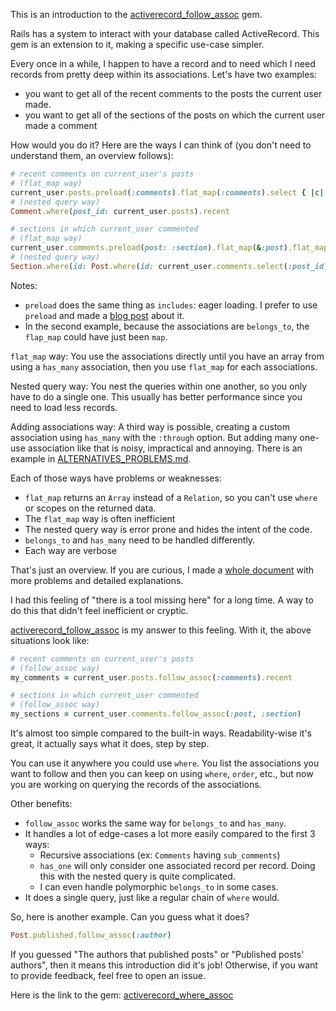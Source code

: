 This is an introduction to the
[activerecord_follow_assoc](https://github.com/MaxLap/activerecord_follow_assoc) gem.

Rails has a system to interact with your database called ActiveRecord. This gem
is an extension to it, making a specific use-case simpler.

Every once in a while, I happen to have a record and to need which I need records from
pretty deep within its associations. Let's have two examples:
* you want to get all of the recent comments to the posts the current user made.
* you want to get all of the sections of the posts on which the current user made a comment

How would you do it? Here are the ways I can think of (you don't need to understand them,
an overview follows):

```ruby
# recent comments on current_user's posts
# (flat_map way)
current_user.posts.preload(:comments).flat_map(:comments).select { |c| c.recent? }
# (nested query way)
Comment.where(post_id: current_user.posts).recent

# sections in which current_user commented
# (flat_map way)
current_user.comments.preload(post: :section).flat_map(&:post).flat_map(&:section)
# (nested query way)
Section.where(id: Post.where(id: current_user.comments.select(:post_id)).select(:section_id))
```

Notes:
* `preload` does the same thing as `includes`: eager loading. I prefer to use `preload`
  and made a [blog post](https://maxlap.dev/blog/2021/02/15/you-should-avoid-includes-in-rails.html)
  about it.
* In the second example, because the associations are `belongs_to`, the `flap_map` could
  have just been `map`.


`flat_map` way: You use the associations directly until you have an array from using a `has_many` association, then you use `flat_map` for each associations.

Nested query way: You nest the queries within one another, so you only have to do a single one. This usually has better performance since you need to load less records.

Adding associations way: A third way is possible, creating a custom association using `has_many` with the `:through` option. But adding many one-use association like that is noisy, impractical and annoying. There is an example in [ALTERNATIVES_PROBLEMS.md](ALTERNATIVES_PROBLEMS.md).

Each of those ways have problems or weaknesses:

* `flat_map` returns an `Array` instead of a `Relation`, so you can't use `where` or scopes on the returned
  data.
* The `flat_map` way is often inefficient
* The nested query way is error prone and hides the intent of the code.
* `belongs_to` and `has_many` need to be handled differently.
* Each way are verbose

That's just an overview. If you are curious, I made a [whole document](ALTERNATIVES_PROBLEMS.md)
with more problems and detailed explanations.

I had this feeling of "there is a tool missing here" for a long time. A way to do this that
didn't feel inefficient or cryptic.

[activerecord_follow_assoc](https://github.com/MaxLap/activerecord_follow_assoc) is my answer to
this feeling. With it, the above situations look like:

```ruby
# recent comments on current_user's posts
# (follow_assoc way)
my_comments = current_user.posts.follow_assoc(:comments).recent

# sections in which current_user commented
# (follow_assoc way)
my_sections = current_user.comments.follow_assoc(:post, :section)
```

It's almost too simple compared to the built-in ways. Readability-wise it's great, it actually says
what it does, step by step.

You can use it anywhere you could use `where`. You list the associations you want to
follow and then you can keep on using `where`, `order`, etc., but now you are working
on querying the records of the associations.

Other benefits:
* `follow_assoc` works the same way for `belongs_to` and `has_many`.  
* It handles a lot of edge-cases a lot more easily compared to the first 3 ways:
  * Recursive associations (ex: `Comments` having `sub_comments`)
  * `has_one` will only consider one associated record per record. Doing this
    with the nested query is quite complicated.
  * I can even handle polymorphic `belongs_to` in some cases.
* It does a single query, just like a regular chain of `where` would.

So, here is another example. Can you guess what it does?

```ruby
Post.published.follow_assoc(:author)
```

If you guessed "The authors that published posts" or "Published posts' authors", then it
means this introduction did it's job! Otherwise, if you want to provide feedback,
feel free to open an issue.

Here is the link to the gem: [activerecord_where_assoc](https://github.com/MaxLap/activerecord_where_assoc)
